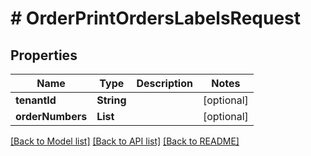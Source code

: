 # # OrderPrintOrdersLabelsRequest


## Properties 


Name | Type | Description | Notes
------------ | ------------- | ------------- | -------------
**tenantId**| **String** |   | [optional]
**orderNumbers**| **List<String>** |   | [optional]


[[Back to Model list]](../../README.md#models) [[Back to API list]](../../README.md#endpoints) [[Back to README]](../../README.md)

